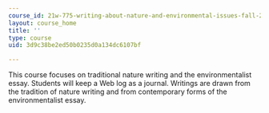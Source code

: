 ```yaml
---
course_id: 21w-775-writing-about-nature-and-environmental-issues-fall-2006
layout: course_home
title: ''
type: course
uid: 3d9c38be2ed50b0235d0a134dc6107bf

---
```

This course focuses on traditional nature writing and the environmentalist essay. Students will keep a Web log as a journal. Writings are drawn from the tradition of nature writing and from contemporary forms of the environmentalist essay.

